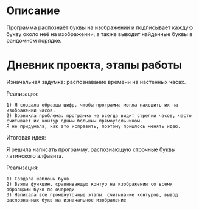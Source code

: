 # Описание
Программа распознаёт буквы на изображении и подписывает каждую букву около неё на изображении, а также выводит найденные буквы в рандомном порядке.
# Дневник проекта, этапы работы
Изначальная задумка: распознавание времени на настенных часах.

Реализация:

    1) Я создала образцы цифр, чтобы программа могла находить их на изображении часов.
    2) Возникла проблема: программа не всегда видит стрелки часов, часто считывает их контур одним большим прямоугольником. 
    Я не придумала, как это исправить, поэтому пришлось менять идею.
    

Итоговая идея:

Я решила написать программу, распознающую строчные буквы латинского алфавита.

Реализация:

    1) Создала шаблоны букв
    2) Взяла функцию, сравнивающую контур на изображении со всеми образцами букв по очереди
    3) Написала все промежуточные этапы: считывание контуров, вывод распознанных букв на изначальное изображение

